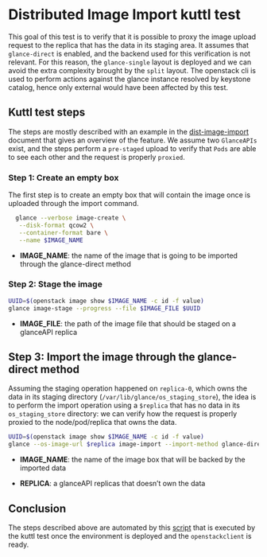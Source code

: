 # Distributed Image Import kuttl test

This goal of this test is to verify that it is possible to proxy the image
upload request to the replica that has the data in its staging area. It assumes
that `glance-direct` is enabled, and the backend used for this verification is
not relevant. For this reason, the `glance-single` layout is deployed and we
can avoid the extra complexity brought by the `split` layout. The openstack cli
is used to perform actions against the glance instance resolved by keystone
catalog, hence only external would have been affected by this test.

## Kuttl test steps

The steps are mostly described with an example in the
[dist-image-import](../../../../config/samples/distributed_image_import/README.md)
document that gives an overview of the feature.
We assume two `GlanceAPIs` exist, and the steps perform a `pre-staged` upload
to verify that `Pods` are able to see each other and the request is properly
`proxied`.

### Step 1: Create an empty box

The first step is to create an empty box that will contain the image once is
uploaded through the import command.

```bash
  glance --verbose image-create \
   --disk-format qcow2 \
   --container-format bare \
   --name $IMAGE_NAME
```

- **IMAGE_NAME**: the name of the image that is going to be imported through
  the glance-direct method

### Step 2: Stage the image

```bash
UUID=$(openstack image show $IMAGE_NAME -c id -f value)
glance image-stage --progress --file $IMAGE_FILE $UUID
```

- **IMAGE_FILE**: the path of the image file that should be staged on a
  glanceAPI replica

## Step 3: Import the image through the glance-direct method

Assuming the staging operation happened on `replica-0`, which owns the data in
its staging directory (`/var/lib/glance/os_staging_store`), the idea is to
perform the import operation using a `$replica` that has no data in its
`os_staging_store` directory: we can verify how the request is properly proxied
to the node/pod/replica that owns the data.

```bash
UUID=$(openstack image show $IMAGE_NAME -c id -f value)
glance --os-image-url $replica image-import --import-method glance-direct $UUID
```
- **IMAGE_NAME**: the name of the image box that will be backed by the imported
  data

- **REPLICA**: a glanceAPI replicas that doesn’t own the data

## Conclusion

The steps described above are automated by this
[script](../../../../config/samples/distributed_image_import/dist-image-import.sh)
that is executed by the kuttl test once the environment is deployed and the
`openstackclient` is ready.
